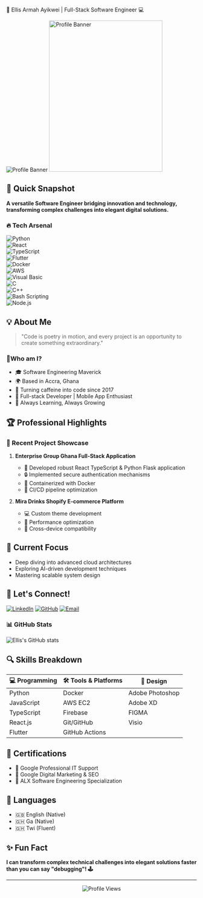  🚀 Ellis Armah Ayikwei | Full-Stack Software Engineer 💻

![Profile Banner](https://github.com/Ellis-Ayikwei/Ellis-Ayikwei/blob/main/IMG_7672.JPG#gh-light-mode-only)
<img src="https://github.com/Ellis-Ayikwei/Ellis-Ayikwei/blob/main/IMG_7672.JPG" width="300" height="400" alt="Profile Banner" />


## 🌟 Quick Snapshot

**A versatile Software Engineer bridging innovation and technology, transforming complex challenges into elegant digital solutions.**

### 🔥 Tech Arsenal
![Python](https://img.shields.io/badge/-Python-black?style=flat-square&logo=python)  
![React](https://img.shields.io/badge/-React-black?style=flat-square&logo=react)  
![TypeScript](https://img.shields.io/badge/-TypeScript-black?style=flat-square&logo=typescript)  
![Flutter](https://img.shields.io/badge/-Flutter-black?style=flat-square&logo=flutter)  
![Docker](https://img.shields.io/badge/-Docker-black?style=flat-square&logo=docker)  
![AWS](https://img.shields.io/badge/-AWS-black?style=flat-square&logo=amazon-aws)  
![Visual Basic](https://img.shields.io/badge/-Visual_Basic-black?style=flat-square&logo=Visual_Basic)  
![C](https://img.shields.io/badge/-C-black?style=flat-square&logo=c)  
![C++](https://img.shields.io/badge/-C++-black?style=flat-square&logo=c%2B%2B)  
![Bash Scripting](https://img.shields.io/badge/-Bash_Scripting-black?style=flat-square&logo=gnu-bash)  
![Node.js](https://img.shields.io/badge/-Node.js-black?style=flat-square&logo=node.js) 

## 💡 About Me

> "Code is poetry in motion, and every project is an opportunity to create something extraordinary." 

### 👑Who am I?
- 🎓 Software Engineering Maverick
- 🌍 Based in Accra, Ghana
- 🚀 Turning caffeine into code since 2017
- 🤖 Full-stack Developer | Mobile App Enthusiast
- 🧠 Always Learning, Always Growing

## 🏆 Professional Highlights

### 🔧 Recent Project Showcase
1. **Enterprise Group Ghana Full-Stack Application**
   - 🚀 Developed robust React TypeScript & Python Flask application
   - 🔒 Implemented secure authentication mechanisms
   - 🐳 Containerized with Docker
   - 🔄 CI/CD pipeline optimization

2. **Mira Drinks Shopify E-commerce Platform**
   - 💻 Custom theme development
   - 🚀 Performance optimization
   - 📱 Cross-device compatibility

## 🌱 Current Focus
- Deep diving into advanced cloud architectures
- Exploring AI-driven development techniques
- Mastering scalable system design

## 🤝 Let's Connect!

[![LinkedIn](https://img.shields.io/badge/-LinkedIn-blue?style=flat-square&logo=Linkedin&logoColor=white)](YOUR_LINKEDIN_URL)
[![GitHub](https://img.shields.io/badge/-GitHub-black?style=flat-square&logo=Github&logoColor=white)](https://github.com/Ellis-Ayikwei)
[![Email](https://img.shields.io/badge/-Email-red?style=flat-square&logo=Gmail&logoColor=white)](mailto:ellisarmahayikwei@gmail.com)

### 📊 GitHub Stats
![Ellis's GitHub stats](https://github-readme-stats.vercel.app/api?username=Ellis-Ayikwei&show_icons=true&theme=radical)

## 🔍 Skills Breakdown

| 💻 Programming | 🛠 Tools & Platforms | 🎨 Design |
|---------------|---------------------|-----------|
| Python | Docker | Adobe Photoshop |
| JavaScript | AWS EC2 | Adobe XD |
| TypeScript | Firebase | FIGMA |
| React.js | Git/GitHub | Visio |
| Flutter | GitHub Actions | |

## 🏅 Certifications
- 🥇 Google Professional IT Support
- 🥈 Google Digital Marketing & SEO
- 🥉 ALX Software Engineering Specialization

## 💬 Languages
- 🇬🇧 English (Native)
- 🇬🇭 Ga (Native)
- 🇬🇭 Twi (Fluent)

## ✨ Fun Fact
**I can transform complex technical challenges into elegant solutions faster than you can say "debugging"! 🕹️**

---

<p align="center">
  <img src="https://komarev.com/ghpvc/?username=Ellis-Ayikwei&color=blueviolet" alt="Profile Views" />
</p>

<!---
Crafted with ❤️ by Ellis Ayikwei
--->

